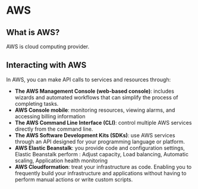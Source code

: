# AWS

## What is AWS?

AWS is cloud computing provider.


## Interacting with AWS

In AWS, you can make API calls to services and resources through:

- **The AWS Management Console (web-based console)**: includes wizards and automated workflows that can simplify the process of completing tasks.
- **AWS Console mobile**: monitoring resources, viewing alarms, and accessing billing information
- **The AWS Command Line Interface (CLI)**: control multiple AWS services directly from the command line.
- **The AWS Software Development Kits (SDKs)**: use AWS services through an API designed for your programming language or platform.
- **AWS Elastic Beanstalk**: you provide code and configuration settings, Elastic Beanstalk perform : Adjust capacity, Load balancing, Automatic scaling, Application health monitoring
- **AWS Cloudformation**: treat your infrastructure as code. Enabling you to frequently build your infrastructure and applications without having to perform manual actions or write custom scripts.
